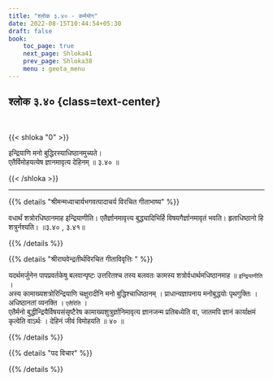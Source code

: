 ```yaml
---
title: "श्लोक ३.४० - कर्मयोग"
date: 2022-08-15T10:44:54+05:30
draft: false
book:
    toc_page: true
    next_page: Shloka41
    prev_page: Shloka38
    menu : geeta_menu
---
```




## श्लोक ३.४० {class=text-center}

<br/>

{{< shloka  "0"  >}}

इन्द्रियाणि मनो बुद्धिरस्याधिष्ठानमुच्यते।  
एतैर्विमोहयत्येष ज्ञानमावृत्य देहिनम् ॥ ३.४० ॥ 

{{< /shloka >}}

---


{{% details "श्रीमन्मध्वाचार्यभगवत्पादाचर्य विरचित  गीताभाष्य" %}}

वधार्थं शत्रोरधिष्ठानमाह इन्द्रियाणीति। 
एतैर्ज्ञानमावृत्त्य बुद्ध्यादिभिर्हि विषयगैर्ज्ञानमावृतं भवति। 
हृताधिष्ठानो हि शत्रुर्नश्यति।  ॥३.४० , ३.४१॥

{{% /details %}}



{{% details "श्रीराघवेन्द्रतीर्थविरचित गीताविवृत्तिः " %}}

यदर्थमर्जुनेन पापप्रवर्तकेषु बलवान्पृष्टः उत्तरितश्च तस्य बलवतः कामस्य
शत्रोर्वधार्थमधिष्ठानमाह ॥ `इन्द्रियाणीति` ।  
अस्य कामाख्यशत्रोरिन्द्रियाणि चक्षुरादीनि मनो बुद्धिश्चाधिष्ठानम्‌ । 
प्राधान्यज्ञापनाय मनोबुद्धयोः पृथगुक्तिः । 
अधिष्ठानतां व्यनक्ति । `एतैरिति` ।  
एतैर्मनो बुद्धीन्द्रियैर्विषयसंसृष्टैरेष कामाख्यशुत्रुर्ज्ञानिमावृत्य 
ज्ञानजन्म प्रतिबध्येति वा, जातमपि ज्ञानं कार्याक्षमं
कृत्वेति वाऽर्थः । देहिनं जीवं विमोहयति ॥ ४० ॥

{{% /details %}}



{{% details "पद विचार" %}}


{{% /details %}}
